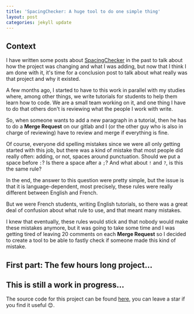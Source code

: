 ```yaml
---
title: 'SpacingChecker: A huge tool to do one simple thing'
layout: post
categories: jekyll update
---
```


Context
-------

I have written some posts about
[SpacingChecker](https://github.com/Smlep/SpacingChecker) in the past to talk
about how the project was changing and what I was adding, but now that I think
I am done with it, it's time for a conclusion post to talk about what really
was that project and why it existed.

A few months ago, I started to have to this work in parallel with my studies
where, among other things, we write tutorials for students to help them learn
how to code. We are a small team working on it, and one thing I have to do that
others don't is reviewing what the people I work with write.

So, when someone wants to add a new paragraph in a tutorial, then he has to do
a **Merge Request** on our gitlab and I (or the other guy who is also in charge
of reviewing) have to review and merge if everything is fine.

Of course, everyone did spelling mistakes since we were all only getting
started with this job, but there was a kind of mistake that most people did
really often: adding, or not, spaces around punctuation. Should we put a space
before `:`? Is there a space after a `;`? And what about `!` and `?`, is this
the same rule?

In the end, the answer to this question were pretty simple, but the issue is
that it is language-dependent, most precisely, these rules were really
different between English and French.

But we were French students, writing English tutorials, so there was a great
deal of confusion about what rule to use, and that meant many mistakes.

I knew that eventually, these rules would stick and that nobody would make
these mistakes anymore, but it was going to take some time and I was getting
tired of leaving 20 comments on each **Merge Request** so I decided to create a
tool to be able to fastly check if someone made this kind of mistake.

First part: The few hours long project...
-----------------------------------------


This is still a work in progress...
-----------------------------------






The source code for this project can be found
[here](https://github.com/Smlep/SpacingChecker), you can
leave a star if you find it useful :blush:.
